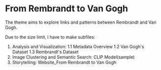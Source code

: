 # From Rembrandt to Van Gogh
The theme aims to explore links and patterns between Rembrandt and Van Gogh.

Due to the size limit, I have to make subfiles:
1. Analysis and Visualization: 1.1 Metadata Overview
                               1.2 Van Gogh's Dataset
                               1.3 Rembrandt's Dataset
2. Image Clustering and Semantic Search: CLIP Model(sample) 
3. Storytelling: Website_From Rembrandt to Van Gogh

